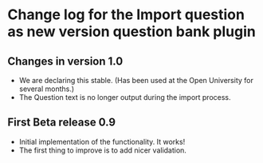 # Change log for the Import question as new version question bank plugin

## Changes in version 1.0

* We are declaring this stable. (Has been used at the Open University for several months.)
* The Question text is no longer output during the import process.

## First Beta release 0.9

* Initial implementation of the functionality. It works!
* The first thing to improve is to add nicer validation.
